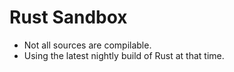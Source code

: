 # Rust Sandbox

- Not all sources are compilable.
- Using the latest nightly build of Rust at that time.
